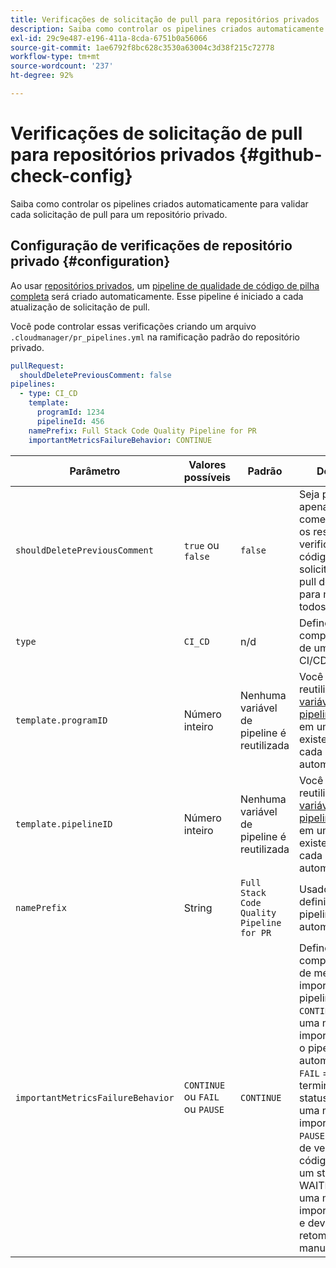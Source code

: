 ```yaml
---
title: Verificações de solicitação de pull para repositórios privados
description: Saiba como controlar os pipelines criados automaticamente para validar cada solicitação de pull para um repositório privado.
exl-id: 29c9e487-e196-411a-8cda-6751b0a56066
source-git-commit: 1ae6792f8bc628c3530a63004c3d38f215c72778
workflow-type: tm+mt
source-wordcount: '237'
ht-degree: 92%

---
```


# Verificações de solicitação de pull para repositórios privados {#github-check-config}

<!--OLD TITLE THAT I THOUGHT WAS BETTER Check configuration for private repositories -->

Saiba como controlar os pipelines criados automaticamente para validar cada solicitação de pull para um repositório privado.

## Configuração de verificações de repositório privado {#configuration}

Ao usar [repositórios privados](private-repositories.md#using), um [pipeline de qualidade de código de pilha completa](/help/overview/ci-cd-pipelines.md) será criado automaticamente. Esse pipeline é iniciado a cada atualização de solicitação de pull.

Você pode controlar essas verificações criando um arquivo `.cloudmanager/pr_pipelines.yml` na ramificação padrão do repositório privado.

```yaml
pullRequest:
  shouldDeletePreviousComment: false
pipelines:
  - type: CI_CD
    template:
      programId: 1234
      pipelineId: 456
    namePrefix: Full Stack Code Quality Pipeline for PR
    importantMetricsFailureBehavior: CONTINUE
```

| Parâmetro | Valores possíveis | Padrão | Descrição |
| --- | --- | --- | --- |
| `shouldDeletePreviousComment` | `true` ou `false` | `false` | Seja para manter apenas o último comentário com os resultados da verificação de código nesta solicitação de pull do GitHub ou para manter todos. |
| `type` | `CI_CD` | n/d | Define o comportamento de um pipeline de CI/CD. |
| `template.programID` | Número inteiro | Nenhuma variável de pipeline é reutilizada | Você pode reutilizar as [variáveis de pipeline](/help/getting-started/build-environment.md#pipeline-variables) definidas em um pipeline já existente, que cada PR cria automaticamente. |
| `template.pipelineID` | Número inteiro | Nenhuma variável de pipeline é reutilizada | Você pode reutilizar as [variáveis de pipeline](/help/getting-started/build-environment.md#pipeline-variables) definidas em um pipeline já existente, que cada PR cria automaticamente. |
| `namePrefix` | String | `Full Stack Code Quality Pipeline for PR` | Usado para definir o nome do pipeline criado automaticamente. |
| `importantMetricsFailureBehavior` | `CONTINUE` ou `FAIL` ou `PAUSE` | `CONTINUE` | Define o comportamento de métricas importantes do pipeline<br>`CONTINUE` = Se uma métrica importante falha, o pipeline avança automaticamente<br>`FAIL` = O pipeline termina com um status FAILED se uma métrica importante falha<br>`PAUSE` = A etapa de verificação de código recebe um status WAITING quando uma métrica importante falha e deve ser retomada manualmente. |
